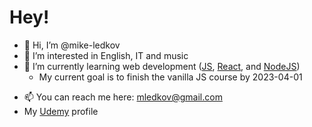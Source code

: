 # Hey!

- 👋 Hi, I’m @mike-ledkov
- 👀 I’m interested in English, IT and music
- 🌱 I’m currently learning web development ([JS](https://www.udemy.com/share/101uNA3@_pZhvl7l9ITUMSXnntqUAQZlax6pwwJP6R-5TRdsd7Yr83u9yzi5KzRIewvX01Li/), [React](https://www.udemy.com/share/101uUA3@r0uAFIHrEi01ll-OqqkGS9P2PON4j4_SnzdzplDRNIItgmEqmURJ5YX_WTkP-txi/), and [NodeJS](https://www.udemy.com/share/104VV03@ASwomqq-KtVzRhjE5-PMSNBkU-TNRQ1DWR1UXMvw6IWtvXJjmEnCSAO7xECsajhy/))
  - My current goal is to finish the vanilla JS course by 2023-04-01 

<!-- 
  - 🌱 I would also like to learn 
    - [Python](https://www.udemy.com/share/101Ypk3@6HCvt-_GCNe8HM-QKW9cxkwNriV4P4kdnChQnc-RX8RP0VfXXUM_w6rTgd_U45Gu/) and 
    - [*Deep learning*](https://www.udemy.com/share/104Yle3@u5M2-GDLIw52y0P75ahg5V0SGsJV89-n84jjkaw0EhuYR3xWgPcbAsyifXJvjQYh/)
-->
- 📫 You can reach me here: mledkov@gmail.com
- My [Udemy](https://www.udemy.com/user/mikhail-ledkov/) profile
<!--- 💞️ I’m looking to collaborate on ... -->

<!-- ## H2 -->

<!-- ### H3 -->
